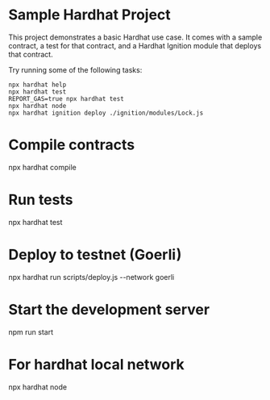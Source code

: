 # Sample Hardhat Project

This project demonstrates a basic Hardhat use case. It comes with a sample contract, a test for that contract, and a Hardhat Ignition module that deploys that contract.

Try running some of the following tasks:

```shell
npx hardhat help
npx hardhat test
REPORT_GAS=true npx hardhat test
npx hardhat node
npx hardhat ignition deploy ./ignition/modules/Lock.js
```
# Compile contracts
npx hardhat compile

# Run tests
npx hardhat test

# Deploy to testnet (Goerli)
npx hardhat run scripts/deploy.js --network goerli

# Start the development server
npm run start

# For hardhat local network
npx hardhat node